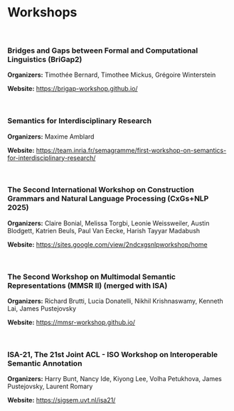 Workshops
====

<br>

### Bridges and Gaps between Formal and Computational Linguistics (BriGap2)
**Organizers:** Timothée Bernard, Timothee Mickus, Grégoire Winterstein

**Website:** <a href="https://brigap-workshop.github.io/">https://brigap-workshop.github.io/</a>


<br>

### Semantics for Interdisciplinary Research
**Organizers:** Maxime Amblard

**Website:** <a href="https://team.inria.fr/semagramme/first-workshop-on-semantics-for-interdisciplinary-research/">https://team.inria.fr/semagramme/first-workshop-on-semantics-for-interdisciplinary-research/</a>

<br>

### The Second International Workshop on Construction Grammars and Natural Language Processing (CxGs+NLP 2025)
**Organizers:** Claire Bonial, Melissa Torgbi, Leonie Weissweiler, Austin Blodgett, Katrien Beuls, Paul Van Eecke, Harish Tayyar Madabush

**Website:** <a href="https://sites.google.com/view/2ndcxgsnlpworkshop/home">https://sites.google.com/view/2ndcxgsnlpworkshop/home</a>


<br>

### The Second Workshop on Multimodal Semantic Representations (MMSR II) (merged with ISA)
**Organizers:** Richard Brutti, Lucia Donatelli, Nikhil Krishnaswamy, Kenneth Lai, James Pustejovsky

**Website:** <a href="https://mmsr-workshop.github.io/">https://mmsr-workshop.github.io/</a>

<br>

### ISA-21, The 21st Joint ACL - ISO Workshop on Interoperable Semantic Annotation 
**Organizers:** Harry Bunt, Nancy Ide, Kiyong Lee, Volha Petukhova, James Pustejovsky, Laurent Romary

**Website:** <a href="https://sigsem.uvt.nl/isa21/">https://sigsem.uvt.nl/isa21/</a>
